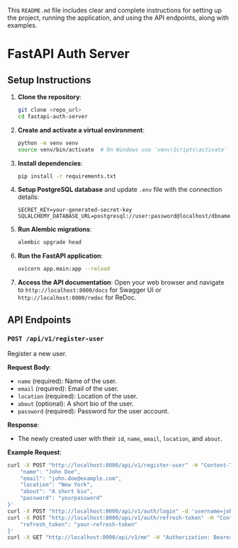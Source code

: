 This `README.md` file includes clear and complete instructions for setting up the project, running the application, and using the API endpoints, along with examples.
# FastAPI Auth Server

## Setup Instructions

1. **Clone the repository**:
    ```sh
    git clone <repo_url>
    cd fastapi-auth-server
    ```

2. **Create and activate a virtual environment**:
    ```sh
    python -m venv venv
    source venv/bin/activate  # On Windows use `venv\Scripts\activate`
    ```

3. **Install dependencies**:
    ```sh
    pip install -r requirements.txt
    ```

4. **Setup PostgreSQL database** and update `.env` file with the connection details:
    ```dotenv
    SECRET_KEY=your-generated-secret-key
    SQLALCHEMY_DATABASE_URL=postgresql://user:password@localhost/dbname
    ```

5. **Run Alembic migrations**:
    ```sh
    alembic upgrade head
    ```

6. **Run the FastAPI application**:
    ```sh
    uvicorn app.main:app --reload
    ```

7. **Access the API documentation**:
    Open your web browser and navigate to `http://localhost:8000/docs` for Swagger UI or `http://localhost:8000/redoc` for ReDoc.

## API Endpoints

### `POST /api/v1/register-user`

Register a new user.

**Request Body**:
- `name` (required): Name of the user.
- `email` (required): Email of the user.
- `location` (required): Location of the user.
- `about` (optional): A short bio of the user.
- `password` (required): Password for the user account.

**Response**:
- The newly created user with their `id`, `name`, `email`, `location`, and `about`.

**Example Request**:
```sh
curl -X POST "http://localhost:8000/api/v1/register-user" -H "Content-Type: application/json" -d '{
    "name": "John Doe",
    "email": "john.doe@example.com",
    "location": "New York",
    "about": "A short bio",
    "password": "yourpassword"
}'
curl -X POST "http://localhost:8000/api/v1/auth/login" -d 'username=john.doe@example.com&password=yourpassword'
curl -X POST "http://localhost:8000/api/v1/auth/refresh-token" -H "Content-Type: application/json" -d '{
    "refresh_token": "your-refresh-token"
}'
curl -X GET "http://localhost:8000/api/v1/me" -H "Authorization: Bearer your-access-token"
```


